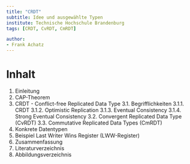 ```yaml
---
title: "CRDT"
subtitle: Idee und ausgewählte Typen
institute: Technische Hochschule Brandenburg
tags: [CRDT, CvRDT, CmRDT]

author:
- Frank Achatz
---
```


# Inhalt
1. Einleitung
2. CAP-Theorem
3. CRDT - Conflict-free Replicated Data Type
3.1. Begrifflichkeiten
3.1.1. CRDT
3.1.2. Optimistic Replication
3.1.3. Eventual Consistency
3.1.4. Strong Eventual Consistency
3.2. Convergent Replicated Data Type (CvRDT)
3.3. Commutative Replicated Data Types (CmRDT)
4. Konkrete Datentypen
5. Beispiel Last Writer Wins Register (LWW-Register)
6. Zusammenfassung
7. Literaturverzeichnis
8. Abbildungsverzeichnis